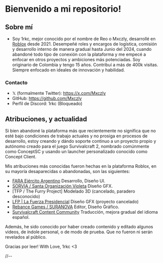 # **Bienvenido a mi repositorio!**

## Sobre mí
- Soy 1rkc, mejor conocido por el nombre de Reo o Mxczly, desarrollé en [Roblox](https://www.roblox.com/) desde 2021. Desempeñé roles y encargos de logística, comisión y desarrollo interno de manera gradual hasta Junio del 2024, cuando abandoné todo tipo de conexión con la plataforma y me empecé a enfocar en otros proyectos y ambiciones más potenciadas. Soy originario de Colombia y tengo 15 años. Contribuí a más de 400k visitas. Siempre enfocado en ideales de innovación y habilidad.

### Contacto
- 𝕏 (formalmente Twitter): https://x.com/Mxczly
- GitHub: https://github.com/Mxczly
- Perfil de Discord: 1rkc (Bloqueado)

## Atribuciones, y actualidad
Si bien abandoné la plataforma más que recientemente no significa que no esté bajo condiciones de trabajo actuales y no prosiga en procesos de desarrollo, estoy creando y dándo soporte continuo a un proyecto propio y autónomo creado para el juego Survivalcraft 2, nombrado comúnmente como ConceptSC y usando un launcher personalizado conocido como Concept Client.

Mis atribuciones más conocidas fueron hechas en la plataforma Roblox, en su mayoría desaparecidas o abandonadas, son las siguientes:

- [FARA Ejército Argentino](https://www.roblox.com/groups/32871151/FARA-Grupo-Principal#!/about) Desarrollo, Diseño UI.
- [SORVIA / Santa Organización Violeta](https://www.roblox.com/groups/13930237/SORVIA) Diseño GFX.
- [TFP / The Furry Project] Modelado 3D (cancelado, paradero desconocido)
- [LFP | La Fuerza Presidencial](https://www.roblox.com/groups/6833533/LFP-Studio#!/about) Diseño GFX (proyecto cancelado)
- [Rebance Games / SURANOVA](https://www.roblox.com/groups/12062461/Rebance-Games) Editor, Diseño Gráfico.
- [Survivalcraft Content Community](https://discord.gg/survivalcraft) Traducción, mejora gradual del idioma español.

Además, he sido conocido por haber creado contenido y editado algunos videos, de índole personal, o de modo de prueba. Que no fueron ni serán revelados al público.

Gracias por leer! With Love, 1rkc <3

//--
